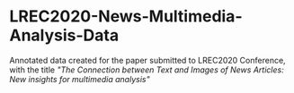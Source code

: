 # LREC2020-News-Multimedia-Analysis-Data
Annotated data created for the paper submitted to LREC2020 Conference, with the title _"The Connection between Text and Images of News Articles: New insights for multimedia analysis"_
